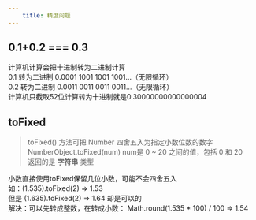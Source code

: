 ```yaml
---
    title: 精度问题
---
```

## 0.1+0.2 === 0.3

计算机计算会把十进制转为二进制计算<br>
0.1 转为二进制 0.0001 1001 1001 1001…（无限循环）<br>
0.2 转为二进制 0.0011 0011 0011 0011…（无限循环）<br>
计算机只截取52位计算转为十进制就是0.30000000000000004

## toFixed
>toFixed() 方法可把 Number 四舍五入为指定小数位数的数字<br>
NumberObject.toFixed(num) num是 0 ~ 20 之间的值，包括 0 和 20<br>
返回的是 **字符串** 类型

小数直接使用toFixed保留几位小数，可能不会四舍五入<br>
如：(1.535).toFixed(2)   =>  1.53<br>
但是  (1.635).toFixed(2)  => 1.64 却是可以的<br>
解决：可以先转成整数，在转成小数： Math.round(1.535 * 100) / 100  => 1.54